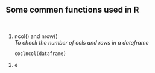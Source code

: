 ## Some commen functions used in R
<br>

1. ncol() and nrow()  
   *To check the number of cols and rows in a dataframe*  
   ```
   coclncol(dataframe)
2. e

